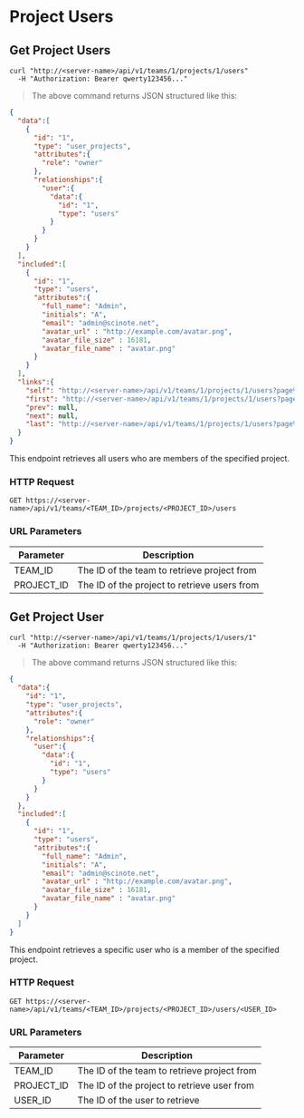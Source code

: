 # Project Users

## Get Project Users

```shell
curl "http://<server-name>/api/v1/teams/1/projects/1/users"
  -H "Authorization: Bearer qwerty123456..."
```

> The above command returns JSON structured like this:

```json
{
  "data":[
    {
      "id": "1",
      "type": "user_projects",
      "attributes":{
        "role": "owner"
      },
      "relationships":{
        "user":{
          "data":{
            "id": "1",
            "type": "users"
          }
        }
      }
    }
  ],
  "included":[
    {
      "id": "1",
      "type": "users",
      "attributes":{
        "full_name": "Admin",
        "initials": "A",
        "email": "admin@scinote.net",
        "avatar_url" : "http://example.com/avatar.png",
        "avatar_file_size" : 16181,
        "avatar_file_name" : "avatar.png"
      }
    }
  ],
  "links":{
    "self": "http://<server-name>/api/v1/teams/1/projects/1/users?page%5Bnumber%5D=1&page%5Bsize%5D=10",
    "first": "http://<server-name>/api/v1/teams/1/projects/1/users?page%5Bnumber%5D=1&page%5Bsize%5D=10",
    "prev": null,
    "next": null,
    "last": "http://<server-name>/api/v1/teams/1/projects/1/users?page%5Bnumber%5D=1&page%5Bsize%5D=10"
  }
}
```

This endpoint retrieves all users who are members of the specified project.

### HTTP Request

`GET https://<server-name>/api/v1/teams/<TEAM_ID>/projects/<PROJECT_ID>/users`

### URL Parameters

Parameter | Description
--------- | -----------
TEAM_ID | The ID of the team to retrieve project from
PROJECT_ID | The ID of the project to retrieve users from

## Get Project User

```shell
curl "http://<server-name>/api/v1/teams/1/projects/1/users/1"
  -H "Authorization: Bearer qwerty123456..."
```

> The above command returns JSON structured like this:

```json
{
  "data":{
    "id": "1",
    "type": "user_projects",
    "attributes":{
      "role": "owner"
    },
    "relationships":{
      "user":{
        "data":{
          "id": "1",
          "type": "users"
        }
      }
    }
  },
  "included":[
    {
      "id": "1",
      "type": "users",
      "attributes":{
        "full_name": "Admin",
        "initials": "A",
        "email": "admin@scinote.net",
        "avatar_url" : "http://example.com/avatar.png",
        "avatar_file_size" : 16181,
        "avatar_file_name" : "avatar.png"
      }
    }
  ]
}
```

This endpoint retrieves a specific user who is a member of the specified project.

### HTTP Request

`GET https://<server-name>/api/v1/teams/<TEAM_ID>/projects/<PROJECT_ID>/users/<USER_ID>`

### URL Parameters

Parameter | Description
--------- | -----------
TEAM_ID | The ID of the team to retrieve project from
PROJECT_ID | The ID of the project to retrieve user from
USER_ID | The ID of the user to retrieve
